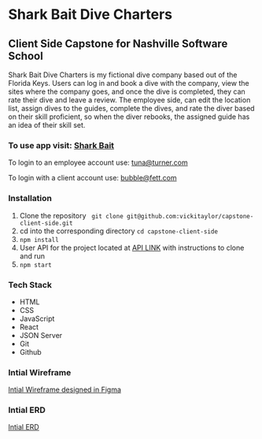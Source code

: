 # Shark Bait Dive Charters
## Client Side Capstone for Nashville Software School

Shark Bait Dive Charters is my fictional dive company based out of the Florida Keys. Users can log in and book a dive with the company, view the sites where the company goes, and once the dive is completed, they can rate their dive and leave a review.  The employee side, can edit the location list, assign dives to the guides, complete the dives, and rate the diver based on their skill proficient, so when the diver rebooks, the assigned guide has an idea of their skill set.


### To use app visit: [Shark Bait](https://shark-bait8.herokuapp.com/login/)

To login to an employee account use: tuna@turner.com

To login with a client account use: bubble@fett.com

### Installation

1) Clone the repository ` git clone git@github.com:vickitaylor/capstone-client-side.git`
2) cd into the corresponding directory `cd capstone-client-side`
3) `npm install` 
4) User API for the project located at [API LINK](https://github.com/vickitaylor/capstone-cs-api) with instructions to clone and run
5) `npm start`

### Tech Stack
* HTML
* CSS
* JavaScript
* React
* JSON Server
* Git
* Github

### Intial Wireframe
[Intial Wireframe designed in Figma](https://www.figma.com/file/4myV7J71zZO09alMAUQ6IS/Client-Side-Capstone?node-id=0%3A1)

### Intial ERD
[Intial ERD](https://dbdiagram.io/d/62a016bb54ce2635277e904e)